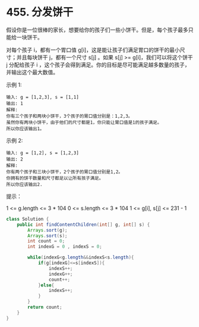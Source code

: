 # 455. 分发饼干

假设你是一位很棒的家长，想要给你的孩子们一些小饼干。但是，每个孩子最多只能给一块饼干。

对每个孩子 i，都有一个胃口值 g[i]，这是能让孩子们满足胃口的饼干的最小尺寸；并且每块饼干 j，都有一个尺寸 s[j] 。如果 s[j] >= g[i]，我们可以将这个饼干 j 分配给孩子 i ，这个孩子会得到满足。你的目标是尽可能满足越多数量的孩子，并输出这个最大数值。

示例 1:

	输入: g = [1,2,3], s = [1,1]
	输出: 1
	解释: 
	你有三个孩子和两块小饼干，3个孩子的胃口值分别是：1,2,3。
	虽然你有两块小饼干，由于他们的尺寸都是1，你只能让胃口值是1的孩子满足。
	所以你应该输出1。
示例 2:

	输入: g = [1,2], s = [1,2,3]
	输出: 2
	解释: 
	你有两个孩子和三块小饼干，2个孩子的胃口值分别是1,2。
	你拥有的饼干数量和尺寸都足以让所有孩子满足。
	所以你应该输出2.
 

提示：

1 <= g.length <= 3 * 104
0 <= s.length <= 3 * 104
1 <= g[i], s[j] <= 231 - 1

```java
class Solution {
    public int findContentChildren(int[] g, int[] s) {
        Arrays.sort(g);
        Arrays.sort(s);
        int count = 0;
        int indexG = 0 , indexS = 0;

        while(indexG<g.length&&indexS<s.length){
            if(g[indexG]<=s[indexS]){
                indexS++;
                indexG++;
                count++;
            }else{
                indexS++;
            }
        }
        return count;
    }
}
```
